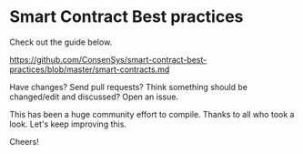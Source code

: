 # Smart Contract Best practices

Check out the guide below.

https://github.com/ConsenSys/smart-contract-best-practices/blob/master/smart-contracts.md

Have changes? Send pull requests? Think something should be changed/edit and discussed? Open an issue.

This has been a huge community effort to compile. Thanks to all who took a look. Let's keep improving this.

Cheers!
